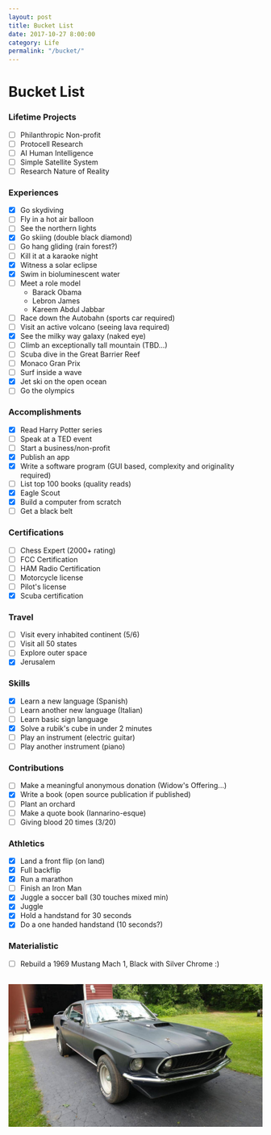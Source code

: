 ```yaml
---
layout: post
title: Bucket List
date: 2017-10-27 8:00:00
category: Life
permalink: "/bucket/"
---
```


# Bucket List

### Lifetime Projects
- [ ] Philanthropic Non-profit
- [ ] Protocell Research
- [ ] AI Human Intelligence
- [ ] Simple Satellite System
- [ ] Research Nature of Reality

### Experiences
- [x] Go skydiving
- [ ] Fly in a hot air balloon
- [ ] See the northern lights
- [x] Go skiing (double black diamond)
- [ ] Go hang gliding (rain forest?)
- [ ] Kill it at a karaoke night
- [x] Witness a solar eclipse
- [x] Swim in bioluminescent water
- [ ] Meet a role model
    - Barack Obama
    - Lebron James
    - Kareem Abdul Jabbar
- [ ] Race down the Autobahn (sports car required)
- [ ] Visit an active volcano (seeing lava required)
- [x] See the milky way galaxy (naked eye)
- [ ] Climb an exceptionally tall mountain (TBD...)
- [ ] Scuba dive in the Great Barrier Reef
- [ ] Monaco Gran Prix
- [ ] Surf inside a wave
- [x] Jet ski on the open ocean
- [ ] Go the olympics

### Accomplishments
- [x] Read Harry Potter series
- [ ] Speak at a TED event
- [ ] Start a business/non-profit
- [x] Publish an app
- [x] Write a software program (GUI based, complexity and originality required)
- [ ] List top 100 books (quality reads)
- [x] Eagle Scout
- [x] Build a computer from scratch
- [ ] Get a black belt

### Certifications
- [ ] Chess Expert (2000+ rating)
- [ ] FCC Certification
- [ ] HAM Radio Certification
- [ ] Motorcycle license
- [ ] Pilot's license
- [x] Scuba certification

### Travel
- [ ] Visit every inhabited continent (5/6)
- [ ] Visit all 50 states
- [ ] Explore outer space
- [x] Jerusalem

### Skills
- [x] Learn a new language (Spanish)
- [ ] Learn another new language (Italian)
- [ ] Learn basic sign language
- [x] Solve a rubik's cube in under 2 minutes
- [ ] Play an instrument (electric guitar)
- [ ] Play another instrument (piano)

### Contributions
- [ ] Make a meaningful anonymous donation (Widow's Offering...)
- [x] Write a book (open source publication if published)
- [ ] Plant an orchard
- [ ] Make a quote book (Iannarino-esque)
- [ ] Giving blood 20 times (3/20)

### Athletics
- [x] Land a front flip (on land)
- [x] Full backflip
- [x] Run a marathon
- [ ] Finish an Iron Man
- [x] Juggle a soccer ball (30 touches mixed min)
- [x] Juggle
- [x] Hold a handstand for 30 seconds
- [x] Do a one handed handstand (10 seconds?)

### Materialistic
- [ ] Rebuild a 1969 Mustang Mach 1, Black with Silver Chrome :)
<br><br>

![mustang](/assets/img/collection/bucket/mustang.jpg)
